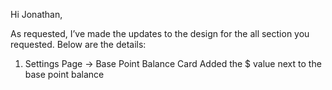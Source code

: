 

Hi Jonathan,

As requested, I’ve made the updates to the design for the all section you requested. Below are the details:

1. Settings Page -> Base Point Balance Card
Added the $ value next to the base point balance
